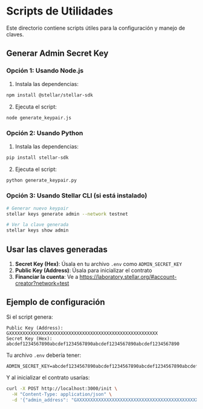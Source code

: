 # Scripts de Utilidades

Este directorio contiene scripts útiles para la configuración y manejo de claves.

## Generar Admin Secret Key

### Opción 1: Usando Node.js

1. Instala las dependencias:
```bash
npm install @stellar/stellar-sdk
```

2. Ejecuta el script:
```bash
node generate_keypair.js
```

### Opción 2: Usando Python

1. Instala las dependencias:
```bash
pip install stellar-sdk
```

2. Ejecuta el script:
```bash
python generate_keypair.py
```

### Opción 3: Usando Stellar CLI (si está instalado)

```bash
# Generar nuevo keypair
stellar keys generate admin --network testnet

# Ver la clave generada
stellar keys show admin
```

## Usar las claves generadas

1. **Secret Key (Hex)**: Úsala en tu archivo `.env` como `ADMIN_SECRET_KEY`
2. **Public Key (Address)**: Úsala para inicializar el contrato
3. **Financiar la cuenta**: Ve a https://laboratory.stellar.org/#account-creator?network=test

## Ejemplo de configuración

Si el script genera:
```
Public Key (Address): GXXXXXXXXXXXXXXXXXXXXXXXXXXXXXXXXXXXXXXXXXXXXXXXXXXXXXXX
Secret Key (Hex): abcdef1234567890abcdef1234567890abcdef1234567890abcdef1234567890
```

Tu archivo `.env` debería tener:
```env
ADMIN_SECRET_KEY=abcdef1234567890abcdef1234567890abcdef1234567890abcdef1234567890
```

Y al inicializar el contrato usarías:
```bash
curl -X POST http://localhost:3000/init \
  -H "Content-Type: application/json" \
  -d '{"admin_address": "GXXXXXXXXXXXXXXXXXXXXXXXXXXXXXXXXXXXXXXXXXXXXXXXXXXXXXXX"}'
```